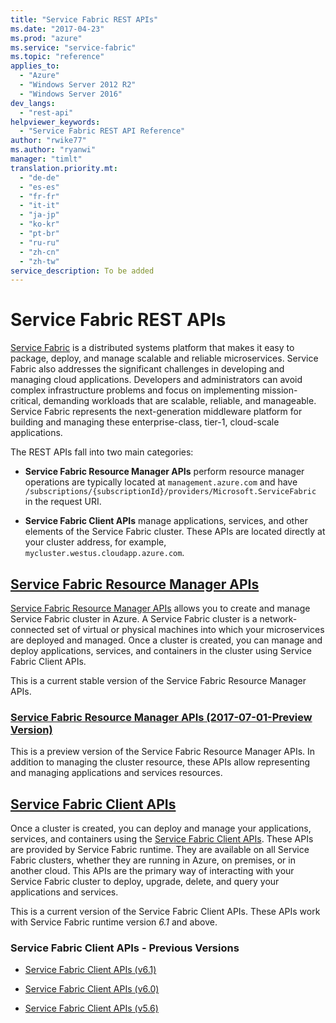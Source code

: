 ```yaml
---
title: "Service Fabric REST APIs"
ms.date: "2017-04-23"
ms.prod: "azure"
ms.service: "service-fabric"
ms.topic: "reference"
applies_to: 
  - "Azure"
  - "Windows Server 2012 R2"
  - "Windows Server 2016"
dev_langs: 
  - "rest-api"
helpviewer_keywords: 
  - "Service Fabric REST API Reference"
author: "rwike77"
ms.author: "ryanwi"
manager: "timlt"
translation.priority.mt: 
  - "de-de"
  - "es-es"
  - "fr-fr"
  - "it-it"
  - "ja-jp"
  - "ko-kr"
  - "pt-br"
  - "ru-ru"
  - "zh-cn"
  - "zh-tw"
service_description: To be added
---
```


# Service Fabric REST APIs

[Service Fabric](http://aka.ms/ServiceFabric) is a distributed systems platform that makes it easy to package, deploy, and manage scalable and reliable microservices. Service Fabric also addresses the significant challenges in developing and managing cloud applications. Developers and administrators can avoid complex infrastructure problems and focus on implementing mission-critical, demanding workloads that are scalable, reliable, and manageable. Service Fabric represents the next-generation middleware platform for building and managing these enterprise-class, tier-1, cloud-scale applications.

The REST APIs fall into two main categories:

- **Service Fabric Resource Manager APIs** perform resource manager operations are typically located at `management.azure.com` and have `/subscriptions/{subscriptionId}/providers/Microsoft.ServiceFabric` in the request URI. 
  
- **Service Fabric Client APIs** manage applications, services, and other elements of the Service Fabric cluster. These APIs are located directly at your cluster address, for example, `mycluster.westus.cloudapp.azure.com`.

## [Service Fabric Resource Manager APIs](sfrp-index.md)

 [Service Fabric Resource Manager APIs](sfrp-index.md) allows you to create and manage Service Fabric cluster in Azure. A Service Fabric cluster is a network-connected set of virtual or physical machines into which your microservices are deployed and managed.  Once a cluster is created, you can manage and deploy applications, services, and containers in the cluster using Service Fabric Client APIs. 

 This is a current stable version of the Service Fabric Resource Manager APIs.

### [Service Fabric Resource Manager APIs (2017-07-01-Preview Version)](sfrp-2017-07-01-preview-index.md)
This is a preview version of the Service Fabric Resource Manager APIs. In addition to managing the cluster resource, these APIs allow representing and managing applications and services resources.

## [Service Fabric Client APIs](sfclient-index.md)

Once a cluster is created, you can deploy and manage your applications, services, and containers using the [Service Fabric Client APIs](sfclient-index.md). These APIs are provided by Service Fabric runtime. They are available on all Service Fabric clusters, whether they are running in Azure, on premises, or in another cloud. This APIs are the primary way of interacting with your Service Fabric cluster to deploy, upgrade, delete, and query your applications and services. 

This is a current version of the Service Fabric Client APIs. These APIs work with Service Fabric runtime version *6.1* and above.

### Service Fabric Client APIs - Previous Versions

* [Service Fabric Client APIs (v6.1)](sfclient-v61-index.md)

* [Service Fabric Client APIs (v6.0)](sfclient-v60-index.md)

* [Service Fabric Client APIs (v5.6)](sfclient-v56-index.md)
